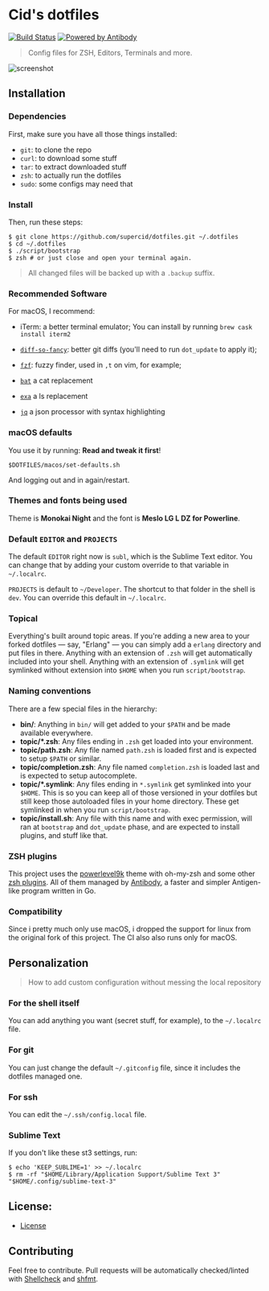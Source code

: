 # Cid's dotfiles

[![Build Status][tb]][tp] [![Powered by Antibody][ab]][ap]

> Config files for ZSH, Editors, Terminals and more.

![screenshot](https://user-images.githubusercontent.com/2778820/55534888-2ec5ca00-56be-11e9-8303-ce0997164b06.png)



[ap]: https://github.com/getantibody/antibody
[ab]: https://img.shields.io/badge/powered%20by-antibody-blue.svg?style=flat-square
[tb]: https://img.shields.io/travis/supercid/dotfiles/master.svg?style=flat-square
[tp]: https://travis-ci.org/supercid/dotfiles

## Installation

### Dependencies

First, make sure you have all those things installed:

- `git`: to clone the repo
- `curl`: to download some stuff
- `tar`: to extract downloaded stuff
- `zsh`: to actually run the dotfiles
- `sudo`: some configs may need that

### Install

Then, run these steps:

```console
$ git clone https://github.com/supercid/dotfiles.git ~/.dotfiles
$ cd ~/.dotfiles
$ ./script/bootstrap
$ zsh # or just close and open your terminal again.
```

> All changed files will be backed up with a `.backup` suffix.

### Recommended Software

For macOS, I recommend:

- iTerm: a better terminal emulator;
You can install by running 
 `brew cask install iterm2`

- [`diff-so-fancy`](https://github.com/so-fancy/diff-so-fancy):
better git diffs (you'll need to run `dot_update` to apply it);
- [`fzf`](https://github.com/junegunn/fzf):
fuzzy finder, used in `,t` on vim, for example;
- [`bat`](https://github.com/sharkdp/bat)
a cat replacement
- [`exa`](https://github.com/ogham/exa)
a ls replacement
- [`jq`](https://github.com/stedolan/jq)
a json processor with syntax highlighting


### macOS defaults

You use it by running: **Read and tweak it first**!

```console
$DOTFILES/macos/set-defaults.sh
```

And logging out and in again/restart.

### Themes and fonts being used

Theme is **Monokai Night** and the font is **Meslo LG L DZ for Powerline**.

### Default `EDITOR` and `PROJECTS`

The default `EDITOR` right now is `subl`, which is the Sublime Text editor. 
You can change that by adding your custom override to that variable in `~/.localrc`.

`PROJECTS` is default to `~/Developer`. The shortcut to that folder in the shell
is `dev`. You can override this default in `~/.localrc`.

### Topical

Everything's built around topic areas. If you're adding a new area to your
forked dotfiles — say, "Erlang" — you can simply add a `erlang` directory and
put files in there. Anything with an extension of `.zsh` will get automatically
included into your shell. Anything with an extension of `.symlink` will get
symlinked without extension into `$HOME` when you run `script/bootstrap`.

### Naming conventions

There are a few special files in the hierarchy:

- **bin/**: Anything in `bin/` will get added to your `$PATH` and be made
  available everywhere.
- **topic/\*.zsh**: Any files ending in `.zsh` get loaded into your
  environment.
- **topic/path.zsh**: Any file named `path.zsh` is loaded first and is
  expected to setup `$PATH` or similar.
- **topic/completion.zsh**: Any file named `completion.zsh` is loaded
  last and is expected to setup autocomplete.
- **topic/\*.symlink**: Any files ending in `*.symlink` get symlinked into
  your `$HOME`. This is so you can keep all of those versioned in your dotfiles
  but still keep those autoloaded files in your home directory. These get
  symlinked in when you run `script/bootstrap`.
- **topic/install.sh**: Any file with this name and with exec permission, will
  ran at `bootstrap` and `dot_update` phase, and are expected to install plugins,
  and stuff like that.

### ZSH plugins

This project uses the [powerlevel9k][powerlevel9k] theme with oh-my-zsh and some other
[zsh plugins](/antibody/bundles.txt). All of them managed by [Antibody](http://getantibody.github.io/),
a faster and simpler Antigen-like program written in Go.

[powerlevel9k]: https://github.com/bhilburn/powerlevel9k

### Compatibility

Since i pretty much only use macOS, i dropped the support for linux from the 
original fork of this project. The CI also also runs only for macOS.

## Personalization

> How to add custom configuration without messing the local repository

### For the shell itself

You can add anything you want (secret stuff, for example), to the `~/.localrc`
file.

### For git

You can just change the default `~/.gitconfig` file, since it includes the
dotfiles managed one.


### For ssh

You can edit the `~/.ssh/config.local` file.


### Sublime Text

If you don't like these st3 settings, run:

```console
$ echo 'KEEP_SUBLIME=1' >> ~/.localrc
$ rm -rf "$HOME/Library/Application Support/Sublime Text 3" "$HOME/.config/sublime-text-3"
```

## License:

- [License](/LICENSE.md)

## Contributing

Feel free to contribute. Pull requests will be automatically
checked/linted with [Shellcheck](https://github.com/koalaman/shellcheck)
and [shfmt](https://github.com/mvdan/sh).

